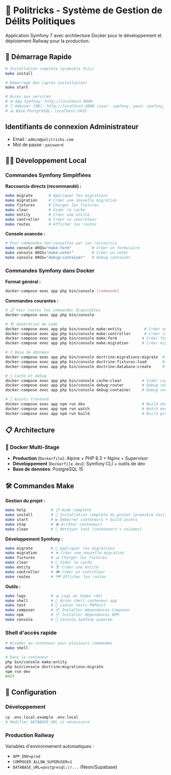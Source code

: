 # 🎯 Politricks - Système de Gestion de Délits Politiques

Application Symfony 7 avec architecture Docker pour le développement et déploiement Railway pour la production.

## 🚀 Démarrage Rapide

```bash
# Installation complète (première fois)
make install

# Démarrage dev (après installation)
make start

# Accès aux services
# 🌐 App Symfony: http://localhost:8000
# 🗄️ Adminer (DB): http://localhost:8080 (user: symfony, pass: symfony, db: symfony_db, serveur: db)
# 📊 Base PostgreSQL: localhost:5433
```

## Identifiants de connexion Administrateur
- Email : `admin@politricks.com`
- Mot de passe : `password`

## 🧑‍💻 Développement Local

### Commandes Symfony Simplifiées

**Raccourcis directs (recommandé) :**
```bash
make migrate       # Appliquer les migrations
make migration     # Créer une nouvelle migration
make fixtures      # Charger les fixtures
make clear         # Vider le cache
make entity        # Créer une entité
make controller    # Créer un contrôleur
make routes        # Afficher les routes
```

**Console avancée :**
```bash
# Pour commandes non-couvertes par les raccourcis
make console ARGS="make:form"         # Créer un formulaire
make console ARGS="make:voter"        # Créer un voter
make console ARGS="debug:container"   # Debug container
```

### Commandes Symfony dans Docker

**Format général :**
```bash
docker-compose exec app php bin/console [commande]
```

**Commandes courantes :**
```bash
# 📋 Voir toutes les commandes disponibles
docker-compose exec app php bin/console

# 🏗️ Génération de code
docker-compose exec app php bin/console make:entity          # Créer entité
docker-compose exec app php bin/console make:controller      # Créer contrôleur
docker-compose exec app php bin/console make:form           # Créer formulaire
docker-compose exec app php bin/console make:migration      # Créer migration

# 🗄️ Base de données
docker-compose exec app php bin/console doctrine:migrations:migrate  # Appliquer migrations
docker-compose exec app php bin/console doctrine:fixtures:load       # Charger fixtures
docker-compose exec app php bin/console doctrine:database:create     # Créer BDD

# 🧹 Cache et debug
docker-compose exec app php bin/console cache:clear         # Vider cache
docker-compose exec app php bin/console debug:router        # Debug routes
docker-compose exec app php bin/console debug:container     # Debug services

# 🎨 Assets frontend
docker-compose exec app npm run dev                         # Build dev
docker-compose exec app npm run watch                       # Watch mode
docker-compose exec app npm run build                       # Build production
```


## 📋 Architecture

### 🐳 Docker Multi-Stage
- **Production** (`Dockerfile`): Alpine + PHP 8.3 + Nginx + Supervisor
- **Développement** (`Dockerfile.dev`): Symfony CLI + outils de dev
- **Base de données**: PostgreSQL 15

## 🛠️ Commandes Make

**Gestion du projet :**
```bash
make help           # 📋 Aide complète
make install        # 🚀 Installation complète du projet (première fois)
make start          # ▶️ Démarrer conteneurs + build assets
make stop           # ⏹️ Arrêter conteneurs
make clean          # 🧹 Nettoyer tout (conteneurs + volumes)
```

**Développement Symfony :**
```bash
make migrate        # 🔄 Appliquer les migrations
make migration      # ➕ Créer une nouvelle migration
make fixtures       # 📊 Charger les fixtures
make clear          # 🧹 Vider le cache
make entity         # 🏗️ Créer une entité
make controller     # 🎮 Créer un contrôleur
make routes         # 🗺️ Afficher les routes
```

**Outils :**
```bash
make logs           # 📊 Logs en temps réel
make shell          # 🐚 Accès shell conteneur app
make test           # 🧪 Lancer tests PHPUnit
make composer       # 📦 Installer dépendances Composer
make npm            # 📦 Installer dépendances NPM
make console        # 🎯 Console Symfony avancée
```

### Shell d'accès rapide
```bash
# Accéder au conteneur pour plusieurs commandes
make shell

# Dans le conteneur :
php bin/console make:entity
php bin/console doctrine:migrations:migrate
npm run dev
exit
```

## 🔧 Configuration

### Développement
```bash
cp .env.local.example .env.local
# Modifier DATABASE_URL si nécessaire
```

### Production Railway
Variables d'environnement automatiques :
- `APP_ENV=prod`
- `COMPOSER_ALLOW_SUPERUSER=1`
- `DATABASE_URL=postgresql://...` (Neon/Supabase)